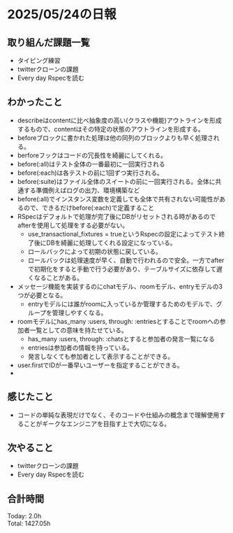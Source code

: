 # 2025/05/24の日報
## 取り組んだ課題一覧
* タイピング練習
* twitterクローンの課題
* Every day Rspecを読む
## わかったこと 
* describeはcontentに比べ抽象度の高い(クラスや機能)アウトラインを形成するもので、contentはその特定の状態のアウトラインを形成する。
*  beforeブロックに書かれた処理は他の同列のブロックよりも早く処理される。
  * berforeフックはコードの冗長性を綺麗にしてくれる。
*  before(:all)はテスト全体の一番最初に一回実行される
  * before(:each)は各テストの前に1回ずつ実行される。
  * before(:suite)はファイル全体のスイートの前に一回実行される。全体に共通する準備例えばログの出力、環境構築など
  * before(:all)でインスタンス変数を定義しても全体で共有されない可能性があるので、できるだけbefore(:each)で定義すること
* RSpecはデフォルトで処理が完了後にDBがリセットされる時があるのでafterを使用して処理をする必要がない。
  *  use_transactional_fixtures = trueというRspecの設定によってテスト終了後にDBを綺麗に処理してくれる設定になっている。
  *  ロールバックによって初期の状態に戻している。
  *  ロールバックは処理速度が早く、自動で行われるので安全。一方でafterで初期化をすると手動で行う必要があり、テーブルサイズに依存して遅くなることがある。
* メッセージ機能を実装するのにchatモデル、roomモデル、entryモデルの3つが必要となる。
  * entryモデルには誰がroomに入っているか管理するためのモデルで、グループを管理しやすくなる。
* roomモデルにhas_many :users, through: :entriesとすることでroomへの参加者一覧としての意味を持たせている。
  * has_many :users, through: :chatsとすると参加者の発言一覧になる
  * entriesは参加者の情報を持っている。
  * 発言しなくても参加者として表示することができる。
* user.firstでIDが一番早いユーザーを指定することができる。
*           

## 感じたこと
* コードの単純な表現だけでなく、そのコードや仕組みの概念まで理解使用することがギークなエンジニアを目指す上で大切になる。
## 次やること
* twitterクローンの課題
* Every day Rspecを読む
##  合計時間 
Today: 2.0h<br>
Total: 1427.05h
